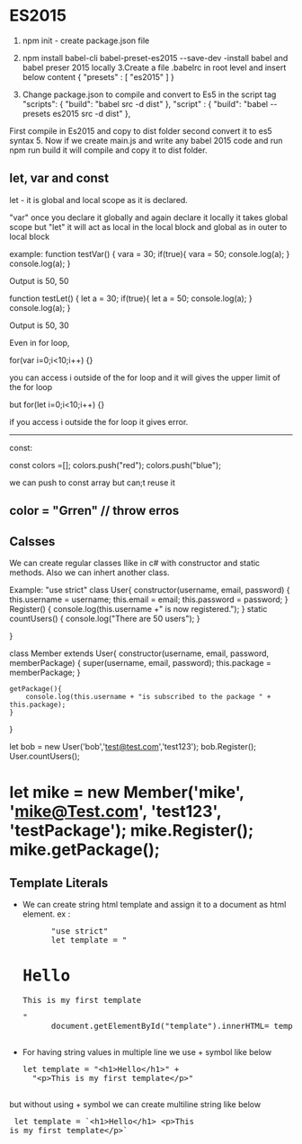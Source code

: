 # ES2015

1. npm init     - create package.json file
2. npm install babel-cli babel-preset-es2015 --save-dev      -install babel and babel preser 2015 locally
3.Create a file .babelrc in root level and insert below content
{
    "presets" : [
        "es2015"
    ]
}

4. Change package.json to compile and convert to Es5 in the script tag
 "scripts": {
    "build": "babel src -d dist"
  },
  "script" : {
    "build": "babel --presets es2015 src -d dist"
  },

First compile in Es2015 and copy to dist folder 
second convert it to es5 syntax
5. Now if we create main.js and write any babel 2015 code and run
npm run build
it will compile and copy it to dist folder.

let, var and const
-------------
let - it is global and local scope as it is declared.

"var" once you declare it globally and again declare it locally it takes global scope
but "let" it will act as local in the local block and global as in outer to local block

example:
function testVar()
{
	vara = 30;
	if(true){
		vara = 50;
		console.log(a);
	}
	console.log(a);
}

Output is 50, 50

function testLet()
{
	let a = 30;
	if(true){
		let a = 50;
		console.log(a);
	}
	console.log(a);
}

Output is 50, 30

Even in for loop, 

for(var i=0;i<10;i++)
{}

you can access i outside of the for loop and it will gives the upper limit of the for loop

but
for(let i=0;i<10;i++)
{}

if you access i outside the for loop it gives error.

-----
const:

const colors =[];
colors.push("red");
colors.push("blue");

we can push to const array but can;t reuse it

color = "Grren"  // throw erros
----------------------------------------------------------------------------------------
Calsses
-------
We can create regular classes llike in c# with constructor and static methods.
Also we can inhert another class.

Example: 
"use strict"
class User{
    constructor(username, email, password)
    {
        this.username = username;
        this.email = email;
        this.password = password;
    }
    Register() {
        console.log(this.username +" is now registered.");
    }
    static countUsers()
    {
        console.log("There are 50 users");
    }

}

class Member extends User{
    constructor(username, email, password, memberPackage)
    {
        super(username, email, password);
        this.package = memberPackage;
    }

    getPackage(){
        console.log(this.username + "is subscribed to the package " + this.package);
    }
}

let bob = new User('bob','test@test.com','test123');
bob.Register();
User.countUsers();

let mike = new Member('mike', 'mike@Test.com', 'test123', 'testPackage');
mike.Register();
mike.getPackage();
============================================================
Template Literals
------------------
* We can create string html template and assign it to a document as html element.
    ex : 
    <pre>
        "use strict"
        let template = "<h1>Hello</h1><p>This is my first template</p>"
        document.getElementById("template").innerHTML= template;
    </pre>
* For having string values in multiple line we use + symbol like below <br>
    <pre>let template = "&lt;h1&gt;Hello&lt;/h1&gt;" +
    "&lt;p&gt;This is my first template&lt;/p&gt;"  
    </pre>
but without using + symbol we can create multiline string like below<br>
    <pre>
        let template = &#x60;&#x3C;h1&#x3E;Hello&#x3C;/h1&#x3E;
    &#x3C;p&#x3E;This is my first template&#x3C;/p&#x3E;&#x60;
    </pre>


